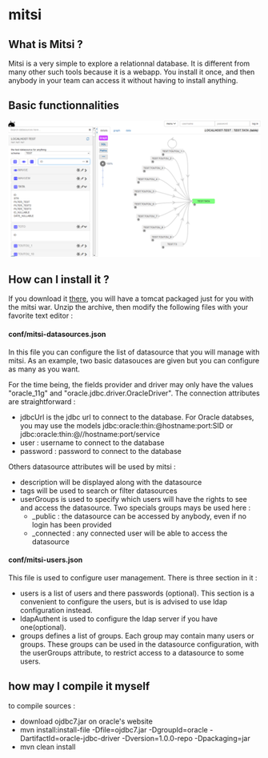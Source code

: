 # mitsi

## What is Mitsi ?

Mitsi is a very simple to explore a relationnal database. It is different from many other such tools because it is a webapp. You install it once, and then anybody in your team can access it without having to install anything.

## Basic functionnalities

![Screen](/.github/mitsi_screen.png)

## How can I install it ?

If you download it [there](https://github.com/jelebg/mitsi/releases/), you will have a tomcat packaged just for you with the mitsi war.
Unzip the archive, then modify the following files with your favorite text editor :

#### conf/mitsi-datasources.json
In this file you can configure the list of datasource that you will manage with mitsi.
As an example, two basic datasouces are given but you can configure as many as you want.

For the time being, the fields provider and driver may only have the values "oracle_11g" and "oracle.jdbc.driver.OracleDriver".
The connection attributes are straightforward :
* jdbcUrl is the jdbc url to connect to the database. For Oracle databses, you may use the models jdbc:oracle:thin:@hostname:port:SID or jdbc:oracle:thin:@//hostname:port/service
* user : username to connect to the database
* password : password to connect to the database

Others datasource attributes will be used by mitsi :
* description will be displayed along with the datasource
* tags will be used to search or filter datasources
* userGroups is used to specify which users will have the rights to see and access the datasource. Two specials groups mays be used here :
	* _public : the datasource can be accessed by anybody, even if no login has been provided
	* _connected : any connected user will be able to access the datasource

#### conf/mitsi-users.json

This file is used to configure user management. There is three section in it :
* users is a list of users and there passwords (optional). This section is a convenient to configure the users, but is is advised to use ldap configuration instead.
* ldapAuthent is used to configure the ldap server if you have one(optional).
* groups defines a list of groups. Each group may contain many users or groups. These groups can be used in the datasource configuration, with the userGroups attribute, to restrict access to a datasource to some users.

## how may I compile it myself
to compile sources :
* download ojdbc7.jar on oracle's website
* mvn install:install-file -Dfile=ojdbc7.jar -DgroupId=oracle -DartifactId=oracle-jdbc-driver -Dversion=1.0.0-repo -Dpackaging=jar
* mvn clean install
